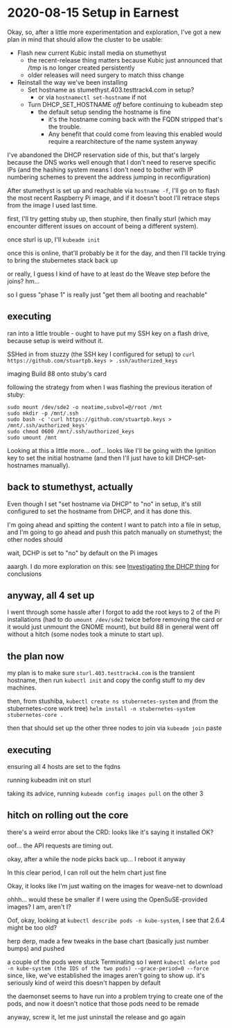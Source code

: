 # 2020-08-15 Setup in Earnest

Okay, so, after a little more experimentation and exploration, I've got a new plan in mind that should allow the cluster to be usable:

- Flash new current Kubic install media on stumethyst
  - the recent-release thing matters because Kubic just announced that /tmp is no longer created persistently
  - older releases will need surgery to match thiss change
- Reinstall the way we've been installing
  - Set hostname as stumethyst.403.testtrack4.com in setup?
    - or via `hostnamectl set-hostname` if not
  - Turn DHCP_SET_HOSTNAME *off* before continuing to kubeadm step
    - the default setup sending the hostname is fine
      - it's the hostname coming back with the FQDN stripped that's the trouble.
      - Any benefit that could come from leaving this enabled would require a rearchitecture of the name system anyway

I've abandoned the DHCP reservation side of this, but that's largely because the DNS works well enough that I don't need to reserve specific IPs (and the hashing system means I don't need to bother with IP numbering schemes to prevent the address jumping in reconfiguration)

After stumethyst is set up and reachable via `hostname -f`, I'll go on to flash the most recent Raspberry Pi image, and if it doesn't boot I'll retrace steps from the image I used last time.

first, I'll try getting stuby up, then stuphire, then finally sturl (which may encounter different issues on account of being a different system).

once sturl is up, I'll `kubeadm init`

once this is online, that'll probably be it for the day, and then I'll tackle trying to bring the stubernetes stack back up

or really, I guess I kind of have to at least do the Weave step before the joins? hm...

so I guess "phase 1" is really just "get them all booting and reachable"

## executing

ran into a little trouble - ought to have put my SSH key on a flash drive, because setup is weird without it.

SSHed in from stuzzy (the SSH key I configured for setup) to `curl https://github.com/stuartpb.keys > .ssh/authorized_keys`

imaging Build 88 onto stuby's card

following the strategy from when I was flashing the previous iteration of stuby:

```
sudo mount /dev/sde2 -o noatime,subvol=@/root /mnt
sudo mkdir -p /mnt/.ssh
sudo bash -c 'curl https://github.com/stuartpb.keys > /mnt/.ssh/authorized_keys'
sudo chmod 0600 /mnt/.ssh/authorized_keys
sudo umount /mnt
```

Looking at this a little more... oof... looks like I'll be going with the Ignition key to set the initial hostname (and then I'll just have to kill DHCP-set-hostnames manually).

## back to stumethyst, actually

Even though I set "set hostname via DHCP" to "no" in setup, it's still configured to set the hostname from DHCP, and it has done this.

I'm going ahead and spitting the content I want to patch into a file in setup, and I'm going to go ahead and push this patch manually on stumethyst; the other nodes should

wait, DCHP is set to "no" by default on the Pi images

aaargh. I do more exploration on this: see [Investigating the DHCP thing](4a0b15f4-2e2e-4d9c-b153-788e10c11520.md) for conclusions

## anyway, all 4 set up

I went through some hassle after I forgot to add the root keys to 2 of the Pi installations (had to do `umount /dev/sde2` twice before removing the card or it would just unmount the GNOME mount), but build 88 in general went off without a hitch (some nodes took a minute to start up).

## the plan now

my plan is to make sure `sturl.403.testtrack4.com` is the transient hostname, then run `kubectl init` and copy the config stuff to my dev machines.

then, from stushiba, `kubectl create ns stubernetes-system` and (from the stubernetes-core work tree) `helm install -n stubernetes-system stubernetes-core .`

then that should set up the other three nodes to join via `kubeadm join` paste

## executing

ensuring all 4 hosts are set to the fqdns

running kubeadm init on sturl

taking its advice, running `kubeadm config images pull` on the other 3

## hitch on rolling out the core

there's a weird error about the CRD: looks like it's saying it installed OK?

oof... the API requests are timing out.

okay, after a while the node picks back up... I reboot it anyway

In this clear period, I can roll out the helm chart just fine

Okay, it looks like I'm just waiting on the images for weave-net to download

ohhh... would these be smaller if I were using the OpenSuSE-provided images? I am, aren't I?

Oof, okay, looking at `kubectl describe pods -n kube-system`, I see that 2.6.4 might be too old?

herp derp, made a few tweaks in the base chart (basically just number bumps) and pushed

a couple of the pods were stuck Terminating so I went `kubectl delete pod -n kube-system (the IDS of the two pods) --grace-period=0 --force` since, like, we've established the images aren't going to show up. it's seriously kind of weird this doesn't happen by default

the daemonset seems to have run into a problem trying to create one of the pods, and now it doesn't notice that those pods need to be remade

anyway, screw it, let me just uninstall the release and go again
